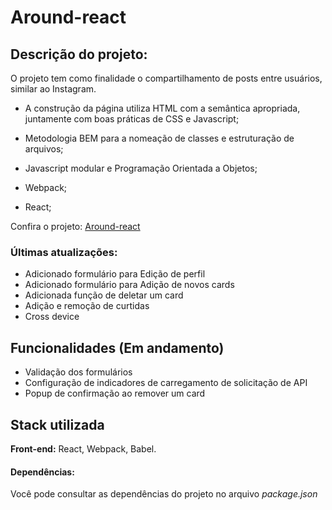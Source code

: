 # Around-react

## Descrição do projeto:

O projeto tem como finalidade o compartilhamento de posts entre usuários, similar ao Instagram.

- A construção da página utiliza HTML com a semântica apropriada, juntamente com boas práticas de CSS e Javascript;

- Metodologia BEM para a nomeação de classes e estruturação de arquivos;

- Javascript modular e Programação Orientada a Objetos;

- Webpack;

- React;

Confira o projeto: [Around-react](https://ttisid.github.io/around-react_ptbr)

### Últimas atualizações:

- Adicionado formulário para Edição de perfil
- Adicionado formulário para Adição de novos cards
- Adicionada função de deletar um card
- Adição e remoção de curtidas
- Cross device

## Funcionalidades (Em andamento)

- Validação dos formulários
- Configuração de indicadores de carregamento de solicitação de API
- Popup de confirmação ao remover um card

## Stack utilizada

**Front-end:** React, Webpack, Babel.

#### Dependências:

Você pode consultar as dependências do projeto no arquivo _package.json_
